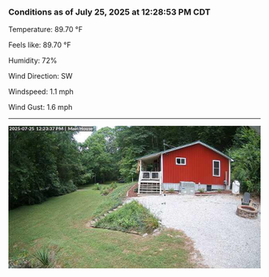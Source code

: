 ### Conditions as of July 25, 2025 at 12:28:53 PM CDT 

Temperature: 89.70 &deg;F

Feels like: 89.70 &deg;F

Humidity: 72%

Wind Direction: SW

Windspeed: 1.1 mph

Wind Gust: 1.6 mph

---

<img src="./images/latest.jpeg"/>

